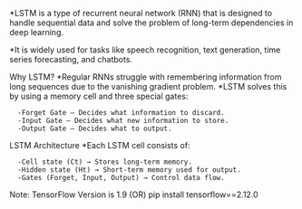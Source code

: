 *LSTM is a type of recurrent neural network (RNN) that is designed to handle sequential data and solve the problem of long-term dependencies in deep learning.

*It is widely used for tasks like speech recognition, text generation, time series forecasting, and chatbots.

Why LSTM?
 *Regular RNNs struggle with remembering information from long sequences due to the vanishing gradient problem.
 *LSTM solves this by using a memory cell and three special gates:

      -Forget Gate – Decides what information to discard.
      -Input Gate – Decides what new information to store.
      -Output Gate – Decides what to output.

LSTM Architecture
  *Each LSTM cell consists of:

      -Cell state (Ct) → Stores long-term memory.
      -Hidden state (Ht) → Short-term memory used for output.
      -Gates (Forget, Input, Output) → Control data flow.

Note: TensorFlow Version is 1.9
                (OR)
     pip install tensorflow==2.12.0
 
    
